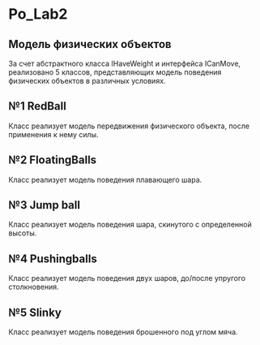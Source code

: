 # Po_Lab2
## Модель физических объектов
За счет абстрактного класса IHaveWeight и интерфейса ICanMove, реализовано 5 классов, представляющих модель поведения физических объектов в различных условиях.
## №1 RedBall
Класс реализует модель передвижения физического объекта, после применения к нему силы.
## №2 FloatingBalls
Класс реализует модель поведения плавающего шара.
## №3 Jump ball
Класс реализует модель поведения шара, скинутого с определенной высоты.
## №4 Pushingballs
Класс реализует модель поведения двух шаров, до/после упругого столкновения.
## №5 Slinky
Класс реализует модель поведения брошенного под углом мяча.
